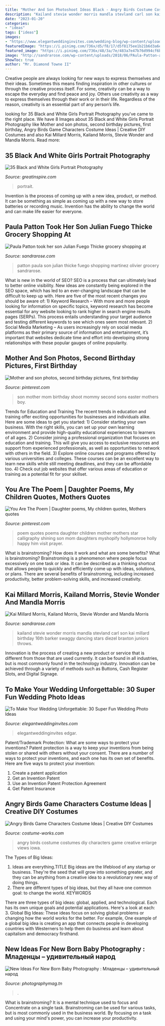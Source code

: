 ```yaml
---
title: "Mother And Son Photoshoot Ideas Black - Angry Birds Costume Costumes Diy Characters Game Creative Enlarge Views Iowa"
description: "Kailand stevie wonder morris mandla stevland carl son kai millard birthday 16th barker swaggy dancing stars diezel braxton juniors throws"
date: "2023-01-20"
categories:
- "ideas"
tags: ["ideas"]
images:
- "https://www.elegantweddinginvites.com/wedding-blog/wp-content/uploads/2015/12/funny-and-cute-wedding-photo-of-groom-and-son.jpg"
featuredImage: "https://i.pinimg.com/736x/d5/f8/17/d5f8175ee1b21b6d3a6e1e971ea7b1ce--the-shining-shining-star.jpg"
featured_image: "https://i.pinimg.com/736x/48/3a/7e/483a7e47b76d994cf6bc384d40582301--mothers-day-photo-shoot-sons-mother-and-son-photo-ideas.jpg"
image: "http://sandrarose.com/wp-content/uploads/2018/06/PAula-Patton-and-son.jpg"
ShowToc: true
author: "Mr. Diamond Towne II"
---
```



Creative people are always looking for new ways to express themselves and their ideas. Sometimes this means finding inspiration in other cultures or through the creative process itself. For some, creativity can be a way to escape the everyday and find peace and joy. Others use creativity as a way to express themselves through their work or in their life. Regardless of the reason, creativity is an essential part of any person’s life.

	

		
looking for 35 Black and White Girls Portrait Photography you've came to the right place. We have 8 Images about 35 Black and White Girls Portrait Photography like Mother and son photos, second birthday pictures, first birthday, Angry Birds Game Characters Costume Ideas | Creative DIY Costumes and also Kai Millard Morris, Kailand Morris, Stevie Wonder and Mandla Morris. Read more:
		
    
## 35 Black And White Girls Portrait Photography

<img loading=lazy src="https://greatinspire.com/wp-content/uploads/2013/05/Black-and-White-Girls-Portrait-Photography-33.jpg" onerror="this.onerror=null;this.src='https://tse2.mm.bing.net/th?id=OIP.C6izWMJdcFW6mxcY_gYEiAHaKu&amp;pid=15.1';" alt="35 Black and White Girls Portrait Photography">

_Source: greatinspire.com_

>portrait. 

	

Invention is the process of coming up with a new idea, product, or method. It can be something as simple as coming up with a new way to store batteries or recording music. Invention has the ability to change the world and can make life easier for everyone.

    
## Paula Patton Took Her Son Julian Fuego Thicke Grocery Shopping At

<img loading=lazy src="http://sandrarose.com/wp-content/uploads/2018/06/PAula-Patton-and-son.jpg" onerror="this.onerror=null;this.src='https://tse3.mm.bing.net/th?id=OIP.WRX8cJ04goHmdVIjVV6P2gHaLH&amp;pid=15.1';" alt="Paula Patton took her son Julian Fuego Thicke grocery shopping at">

_Source: sandrarose.com_

>patton paula son julian thicke fuego shopping martinez olivier grocery sandrarose. 

	

What is new in the world of SEO?
SEO is a process that can ultimately lead to better online visibility. New ideas are constantly being explored in the SEO space, which has led to an ever-changing landscape that can be difficult to keep up with. Here are five of the most recent changes you should be aware of: 1) Keyword Research – With more and more people looking for information on specific topics, keyword research has become essential for any website looking to rank higher in search engine results pages (SERPs). This process entails understanding your target audience and testing different keywords to see which ones seem most relevant. 2) Social Media Marketing – As users increasingly rely on social media platforms as their primary source of information and entertainment, it’s important that websites dedicate time and effort into developing strong relationships with these popular gauges of online popularity.

    
## Mother And Son Photos, Second Birthday Pictures, First Birthday

<img loading=lazy src="https://i.pinimg.com/736x/48/3a/7e/483a7e47b76d994cf6bc384d40582301--mothers-day-photo-shoot-sons-mother-and-son-photo-ideas.jpg" onerror="this.onerror=null;this.src='https://tse1.mm.bing.net/th?id=OIP.yeQsQv7VcHpX34mfLeLx0QHaLF&amp;pid=15.1';" alt="Mother and son photos, second birthday pictures, first birthday">

_Source: pinterest.com_

>son mother mom birthday shoot mommy second sons easter mothers boy. 

	

Trends for Education and Training
The recent trends in education and training offer exciting opportunities for businesses and individuals alike. Here are some ideas to get you started: 1) Consider starting your own business. With the right skills, you can set up your own learning environment and provide high-quality educational experiences to learners of all ages. 2) Consider joining a professional organization that focuses on education and training. This will give you access to exclusive resources and support from experienced professionals, as well as opportunities to network with others in the field. 3) Explore online courses and programs offered by various universities and colleges. These courses can be an excellent way to learn new skills while still meeting deadlines, and they can be affordable too. 4) Check out job websites that offer various areas of education or training as a potential fit for your skillset.

    
## You Are The Poem | Daughter Poems, My Children Quotes, Mothers Quotes

<img loading=lazy src="https://i.pinimg.com/736x/d5/f8/17/d5f8175ee1b21b6d3a6e1e971ea7b1ce--the-shining-shining-star.jpg" onerror="this.onerror=null;this.src='https://tse4.mm.bing.net/th?id=OIP.iHSH1n2kzhIrl-cYNRINvwHaKy&amp;pid=15.1';" alt="You Are The Poem | Daughter poems, My children quotes, Mothers quotes">

_Source: pinterest.com_

>poem quotes poems daughter children mother mothers star calligraphy shining son mom daughters myshopify hollymonroe holly happy him visit prayer. 

	

What is brainstroming? How does it work and what are some benefits?
What is brainstroming? Brainstroming is a phenomenon where people focus excessively on one task or idea. It can be described as a thinking shortcut that allows people to quickly and efficiently come up with ideas, solutions, or plans. There are several benefits of brainstroming, including increased productivity, better problem-solving skills, and increased creativity.

    
## Kai Millard Morris, Kailand Morris, Stevie Wonder And Mandla Morris

<img loading=lazy src="http://sandrarose.com/wp-content/uploads/2017/09/Kai-Millard-Morris-Kailand-Morris-Stevie-Wonder-Mandla-Kadjay-Carl-Stevland-Morris-GettyImages.jpg" onerror="this.onerror=null;this.src='https://tse1.mm.bing.net/th?id=OIP.QRS-r9482gqNnSzRaIQXogHaGs&amp;pid=15.1';" alt="Kai Millard Morris, Kailand Morris, Stevie Wonder and Mandla Morris">

_Source: sandrarose.com_

>kailand stevie wonder morris mandla stevland carl son kai millard birthday 16th barker swaggy dancing stars diezel braxton juniors throws. 

	

Innovation is the process of creating a new product or service that is different from those that are used currently. It can be found in all industries, but is most commonly found in the technology industry. Innovation can be achieved through a variety of methods such as Buttons, Cash Register Slots, and Digital Signage.

    
## To Make Your Wedding Unforgettable: 30 Super Fun Wedding Photo Ideas

<img loading=lazy src="https://www.elegantweddinginvites.com/wedding-blog/wp-content/uploads/2015/12/funny-and-cute-wedding-photo-of-groom-and-son.jpg" onerror="this.onerror=null;this.src='https://tse1.mm.bing.net/th?id=OIP.SdE2Y7cFrTWuKaXYDRGoWgHaLH&amp;pid=15.1';" alt="To Make Your Wedding Unforgettable: 30 Super Fun Wedding Photo Ideas">

_Source: elegantweddinginvites.com_

>elegantweddinginvites edgar. 

	

Patent/Trademark Protection: What are some ways to protect your inventions?
Patent protection is a way to keep your inventions from being stolen or shared with others without your consent. There are a number of ways to protect your inventions, and each one has its own set of benefits. Here are five ways to protect your invention: 
1. Create a patent application 
2. Get an Invention Patent 
3. Use an Invention Patent Protection Agreement 
4. Get Patent Insurance 

    
## Angry Birds Game Characters Costume Ideas | Creative DIY Costumes

<img loading=lazy src="https://photos.costume-works.com/full/angry_birds_iowa_style2.jpg" onerror="this.onerror=null;this.src='https://tse4.mm.bing.net/th?id=OIP.NpKUZEAVX18YjsQNC4D4KgHaLq&amp;pid=15.1';" alt="Angry Birds Game Characters Costume Ideas | Creative DIY Costumes">

_Source: costume-works.com_

>angry birds costume costumes diy characters game creative enlarge views iowa. 

	

The Types of Big Ideas:
1. Ideas are everything.TITLE
Big ideas are the lifeblood of any startup or business. They're the seed that will grow into something greater, and they can be anything from a creative idea to a revolutionary new way of doing things.
2. There are different types of big ideas, but they all have one common goal: to change the world. KEYWORDS

There are three types of big ideas: global, applied, and technological. Each has its own unique goals and potential applications. Here's a look at each: 
3. Global Big Ideas: These ideas focus on solving global problems or changing how the world works for the better. For example, One example of a global big idea is creating an app that connects people in developing countries with Westerners to help them do business and learn about capitalism and democracy firsthand. 

    
## New Ideas For New Born Baby Photography : Младенцы – удивительный народ

<img loading=lazy src="https://photographymag.tn/wp-content/uploads/2017/10/new-ideas-for-new-born-baby-photography-dhoedhdhdhdhudhnn-ae-nfdhdhdhdhndhudhnoedhndh-dhdhnedhdh-dhzdhdh-ae-dhdhdhdhudhn.jpg" onerror="this.onerror=null;this.src='https://tse1.mm.bing.net/th?id=OIP.QF9Bi4bOdqVZvh-hQRnnNAHaE6&amp;pid=15.1';" alt="New Ideas For New Born Baby Photography : Младенцы – удивительный народ">

_Source: photographymag.tn_

>. 

	

What is brainstroming? It is a mental technique used to focus and Concentrate on a single task. Brainstroming can be used for various tasks, but is most commonly used in the business world. By focusing on a task and using your mind's power, you can increase your productivity.

